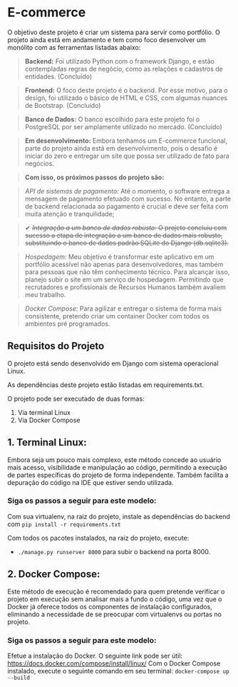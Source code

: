 # E-commerce

O objetivo deste projeto é criar um sistema para servir como portfólio.
O projeto ainda está em andamento e tem como foco desenvolver um monólito com as ferramentas listadas abaixo:

> **Backend:** Foi utilizado Python com o framework Django, e estão contempladas regras de negócio, como as relações e cadastros de entidades. (Concluído)

> **Frontend:** O foco deste projeto é o backend. Por esse motivo, para o design, foi utilizado o básico de HTML e CSS, com algumas nuances de Bootstrap. (Concluído)

> **Banco de Dados:** O banco escolhido para este projeto foi o PostgreSQL por ser amplamente utilizado no mercado. (Concluído)

> **Em desenvolvimento:** Embora tenhamos um E-commerce funcional, parte do projeto ainda está em desenvolvimento, pois o desafio é iniciar do zero e entregar um site que possa ser utilizado de fato para negócios.

> **Com isso, os próximos passos do projeto são:**
 
 > *API de sistemas de pagamento:* Até o momento, o software entrega a mensagem de pagamento efetuado com sucesso. No entanto, a parte de backend relacionada ao pagamento é crucial e deve ser feita com muita atenção e tranquilidade;
 
 > ✔ ~~*Integração a um banco de dados robusto:* O projeto concluiu com sucesso a etapa de integração a um banco de dados mais robusto, substituindo o banco de dados padrão SQLite do Django (db.sqlite3).~~
 
 > *Hospedagem:* Meu objetivo é transformar este aplicativo em um portfólio acessível não apenas para desenvolvedores, mas também para pessoas que não têm conhecimento técnico. Para alcançar isso, planejo subir o site em um serviço de hospedagem. Permitindo que recrutadores e profissionais de Recursos Humanos também avaliem meu trabalho.

 > *Docker Compose:* Para agilizar e entregar o sistema de forma mais consistente, pretendo criar um container Docker com todos os ambientes pré programados.

## Requisitos do Projeto

O projeto está sendo desenvolvido em Django com sistema operacional Linux.

As dependências deste projeto estão listadas em requirements.txt.

O projeto pode ser executado de duas formas:
1. Via terminal Linux
2. Via Docker Compose

## 1. Terminal Linux:

Embora seja um pouco mais complexo, este método concede ao usuário mais acesso, visibilidade e manipulação ao código, permitindo a execução de partes específicas do projeto de forma independente. Também facilita a depuração do código na IDE que estiver sendo utilizada.

### Siga os passos a seguir para este modelo:

Com sua virtualenv, na raiz do projeto, instale as dependências do backend com
`pip install -r requirements.txt`

Com todos os pacotes instalados, na raiz do projeto, execute:
- `./manage.py runserver 8000` para subir o backend na porta 8000.

## 2. Docker Compose:

Este método de execução é recomendado para quem pretende verificar o projeto em execução sem analisar mais a fundo o código, uma vez que o Docker já oferece todos os componentes de instalação configurados, eliminando a necessidade de se preocupar com virtualenvs ou portas no projeto.

### Siga os passos a seguir para este modelo:

Efetue a instalação do Docker. O seguinte link pode ser útil: https://docs.docker.com/compose/install/linux/
Com o Docker Compose instalado, execute o seguinte comando em seu terminal: `docker-compose up --build`
